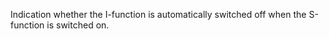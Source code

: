 ﻿Indication whether the I-function is automatically switched off when the S-function is switched on.
